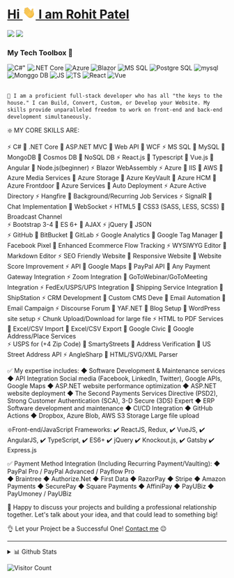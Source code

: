# [Hi <img src="https://raw.githubusercontent.com/ABSphreak/ABSphreak/master/gifs/Hi.gif" width="30px"> I am Rohit Patel](https://rohit-patel.github.io/)
[<img height="30" src="https://img.shields.io/badge/linkedin-blue.svg?&style=for-the-badge&logo=linkedin&logoColor=white" />][LinkedIn]
[<img height="30" src="https://img.shields.io/badge/twitter-%231DA1F2.svg?&style=for-the-badge&logo=twitter&logoColor=white" />][twitter]




### My Tech Toolbox 🧰

<p align="left">
<img src="https://rohit-patel.github.io/static/tech/csharp.svg" alt=C#" width="40" height="40"/> 
<img src="https://rohit-patel.github.io/static/tech/net-core.svg" alt=".NET Core" height="40"/> 
<img src="https://rohit-patel.github.io/static/tech/azure.svg" alt="Azure" width="40" height="40"/>
<img src="https://rohit-patel.github.io/static/tech/blazor.svg" alt="Blazor" height="40"/> 
<img src="https://rohit-patel.github.io/static/tech/sql-server-v1.png" alt="MS SQL" width="40" height="40"/> 
<img src="https://rohit-patel.github.io/static/tech/postgresql.svg" alt="Postgre SQL" width="40" height="40"/> 
<img src="https://rohit-patel.github.io/static/tech/my-sql.png" alt="mysql" width="40" height="40"/>
<img src="https://rohit-patel.github.io/static/tech/mongodb-icon.svg" alt="Monggo DB" width="40" height="40"/>
<img src="https://rohit-patel.github.io/static/tech/js.svg" alt="JS" width="40" height="40"/>
<img src="https://rohit-patel.github.io/static/tech/ts.svg" alt="TS" width="40" height="40"/>
<img src="https://rohit-patel.github.io/static/tech/react.png" alt="React" width="40" height="40"/>
<img src="https://rohit-patel.github.io/static/tech/vue.svg" alt="Vue" width="40" height="40"/>
</p>

 
                                                                                             🔸 I am a proficient full-stack developer who has all "the keys to the house." I can Build, Convert, Custom, or Develop your Website. My skills provide unparalleled freedom to work on front-end and back-end development simultaneously.

❇️ MY CORE SKILLS ARE: 

⚡ C# 🔸 .NET Core 🔸 ASP.NET MVC 🔸 Web API 🔸 WCF
⚡ MS SQL 🔸 MySQL 🔸 MongoDB 🔸 Cosmos DB 🔸 NoSQL DB
⚡ React.js 🔸 Typescript 🔸 Vue.js 🔸 Angular 🔸 Node.js(beginner)
⚡ Blazor WebAssembly
⚡ Azure 🔸 IIS 🔸 AWS 🔸 Azure Media Services 🔸 Azure Storage 🔸 Azure KeyVault 🔸 Azure HCM 🔸 Azure Frontdoor 🔸 Azure Services 🔸 Auto Deployment
⚡ Azure Active Directory
⚡ Hangfire 🔸 Background/Recurring Job Services 
⚡ SignalR 🔸 Chat Implementation 🔸 WebSocket
⚡ HTML5 🔸 CSS3 (SASS, LESS, SCSS) 🔸 Broadcast Channel  
⚡ Bootstrap 3-4 🔸 ES 6+ 🔸 AJAX
⚡ jQuery 🔸 JSON  
⚡ GitHub 🔸 BitBucket 🔸 GitLab
⚡ Google Analytics 🔸 Google Tag Manager 🔸 Facebook Pixel 🔸 Enhanced Ecommerce Flow Tracking
⚡ WYSIWYG Editor 🔸 Markdown Editor
⚡ SEO Friendly Website 🔸 Responsive Website 🔸 Website Score Improvement
⚡ API 🔸 Google Maps 🔸 PayPal API 🔸 Any Payment Gateway Integration
⚡ Zoom Integration 🔸 GoToWebinar/GoToMeeting Integration
⚡ FedEx/USPS/UPS Integration 🔸 Shipping Service Integration 🔸 ShipStation
⚡ CRM Development 🔸 Custom CMS Deve 🔸 Email Automation 🔸 Email Campaign
⚡ Discourse Forum 🔸 YAF.NET 🔸 Blog Setup 🔸 WordPress site setup
⚡ Chunk Upload/Download for large file
⚡ HTML to PDF Services 🔸 Excel/CSV Import 🔸 Excel/CSV Export 🔸 Google Civic 🔸 Google Address/Place Services  
⚡ USPS for (+4 Zip Code) 🔸 SmartyStreets 🔸  Address Verification  🔸 US Street Address API
⚡ AngleSharp 🔸 HTML/SVG/XML Parser 

✅ My expertise includes:
◆ Software Development & Maintenance services
◆ API Integration Social media (Facebook, LinkedIn, Twitter), Google APIs, Google Maps
◆ ASP.NET website performance optimization
◆ ASP.NET website deployment
◆ The Second Payments Services Directive (PSD2), Strong Customer Authentication (SCA), 3-D Secure (3DS) Expert
◆ ERP Software development and maintenance
◆ CI/CD Integration
◆ GitHub Actions
◆ Dropbox, Azure Blob, AWS S3 Storage Large file upload

❇️Front-end/JavaScript Frameworks:
✔️ ReactJS, Redux,
✔️ VueJS,
✔️ AngularJS,
✔️ TypeScript,
✔️ ES6+
✔️ jQuery
✔️ Knockout.js,
✔️ Gatsby
✔️ Express.js

✅ Payment Method Integration (Including Recurring Payment/Vaulting):
◆ PayPal Pro / PayPal Advanced / Payflow Pro	
◆ Braintree 
◆ Authorize.Net
◆ First Data
◆ RazorPay
◆ Stripe
◆ Amazon Payments
◆ SecurePay
◆ Square Payments
◆ AffiniPay
◆ PayUBiz
◆ PayUmoney / PayUBiz

🔸 Happy to discuss your projects and building a professional relationship together. Let's talk about your idea, and that could lead to something big!

👌 Let your Project be a Successful One! [Contact me](mailto:rohit.patel@rntechnolab.com) 😉
                                                                                            
                                                                                             
 
---

 <details>
<summary>📊 Github Stats</summary>

<p align="center"> <img src="https://github-readme-stats.vercel.app/api?username=rohit-patel&show_icons=true&theme=gotham" alt="Rohit Patel | Stats" />

</details>



 ![Visitor Count](https://profile-counter.glitch.me/{rohit-patel}/count.svg)


[twitter]: https://twitter.com/rohit_patel2
[gmail]: https://gmail.com
[linkedin]: https://www.linkedin.com/in/patel-rohit/  
 
